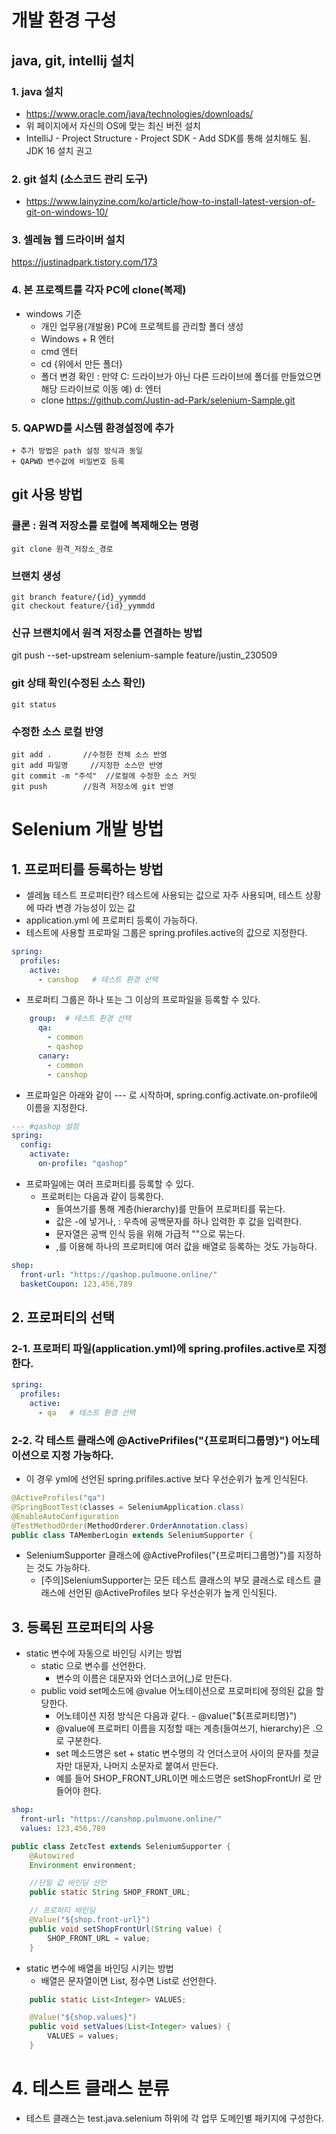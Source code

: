 # 개발 환경 구성
## java, git, intellij 설치
### 1. java 설치
+ https://www.oracle.com/java/technologies/downloads/
+ 위 페이지에서 자신의 OS에 맞는 최신 버전 설치
+ IntelliJ - Project Structure - Project SDK - Add SDK를 통해 설치해도 됨. JDK 16 설치 권고

### 2. git 설치 (소스코드 관리 도구)
+ https://www.lainyzine.com/ko/article/how-to-install-latest-version-of-git-on-windows-10/

### 3. 셀레늄 웹 드라이버 설치 
https://justinadpark.tistory.com/173

### 4. 본 프로젝트를 각자 PC에 clone(복제) 
+ windows 기준
    - 개인 업무용(개발용) PC에 프로젝트를 관리할 폴더 생성
    - Windows + R 엔터
    - cmd 엔터
    - cd {위에서 만든 폴더}
    - 폴더 변경 확인 : 만약 C: 드라이브가 아닌 다른 드라이브에 폴더를 만들었으면 해당 드라이브로 이동
      예) d: 엔터
    - clone https://github.com/Justin-ad-Park/selenium-Sample.git

### 5. QAPWD를 시스템 환경설정에 추가 
    + 추가 방법은 path 설정 방식과 동일
    + QAPWD 변수값에 비밀번호 등록

## git 사용 방법
### 클론 : 원격 저장소를 로컬에 복제해오는 명령
    git clone 원격_저장소_경로
### 브랜치 생성
    git branch feature/{id}_yymmdd
    git checkout feature/{id}_yymmdd

### 신규 브랜치에서 원격 저장소를 연결하는 방법
git push --set-upstream selenium-sample feature/justin_230509


### git 상태 확인(수정된 소스 확인)
    git status 

### 수정한 소스 로컬 반영
    git add .       //수정한 전체 소스 반영
    git add 파일명     //지정한 소스만 반영
    git commit -m "주석"  //로컬에 수정한 소스 커밋
    git push        //원격 저장소에 git 반영


    

# Selenium 개발 방법
## 1. 프로퍼티를 등록하는 방법
+ 셀레늄 테스트 프로퍼티란? 테스트에 사용되는 값으로 자주 사용되며, 테스트 상황에 따라 변경 가능성이 있는 값
+ application.yml 에  프로퍼티 등록이 가능하다.
+ 테스트에 사용할 프로파일 그룹은 spring.profiles.active의 값으로 지정한다.
```yaml
spring:
  profiles:
    active:
      - canshop   # 테스트 환경 선택
```
+ 프로퍼티 그룹은 하나 또는 그 이상의 프로파일을 등록할 수 있다.
```yaml
    group:  # 테스트 환경 선택
      qa:
        - common
        - qashop
      canary:
        - common
        - canshop
```    
    
+ 프로파일은 아래와 같이 --- 로 시작하며, spring.config.activate.on-profile에 이름을 지정한다.
```yaml
--- #qashop 설정
spring:
  config:
    activate:
      on-profile: "qashop"
```
+ 프로파일에는 여러 프로퍼티를 등록할 수 있다. 
    - 프로퍼티는 다음과 같이 등록한다.
        * 들여쓰기를 통해 계층(hierarchy)를 만들어 프로퍼티를 묶는다.
        * 값은 -에 넣거나, : 우측에 공백문자를 하나 입력한 후 값을 입력한다.
        * 문자열은 공백 인식 등을 위해 가급적 ""으로 묶는다. 
        * ,를 이용해 하나의 프로퍼티에 여러 값을 배열로 등록하는 것도 가능하다.
```yaml
shop:
  front-url: "https://qashop.pulmuone.online/"
  basketCoupon: 123,456,789
```

## 2. 프로퍼티의 선택
### 2-1. 프로퍼티 파일(application.yml)에 spring.profiles.active로 지정한다.    
```yaml
spring:
  profiles:
    active:
      - qa   # 테스트 환경 선택
``` 

### 2-2. 각 테스트 클래스에 @ActivePrifiles("{프로퍼티그룹명}") 어노테이션으로 지정 가능하다.
+ 이 경우 yml에 선언된 spring.prifiles.active 보다 우선순위가 높게 인식된다.
```java
@ActiveProfiles("qa")
@SpringBootTest(classes = SeleniumApplication.class)
@EnableAutoConfiguration
@TestMethodOrder(MethodOrderer.OrderAnnotation.class)
public class TAMemberLogin extends SeleniumSupporter {
```
+ SeleniumSupporter 클래스에 @ActiveProfiles("{프로퍼티그룹명}")를 지정하는 것도 가능하다.
    - [주의]SeleniumSupporter는 모든 테스트 클래스의 부모 클래스로 테스트 클래스에 선언된 @ActiveProfiles 보다 우선순위가 높게 인식된다.

## 3. 등록된 프로퍼티의 사용
+ static 변수에 자동으로 바인딩 시키는 방법
    - static 으로 변수를 선언한다.
        * 변수의 이름은 대문자와 언더스코어(_)로 만든다.
    - public void set메소드에 @value 어노테이션으로 프로퍼티에 정의된 값을 할당한다.
        * 어노테이션 지정 방식은 다음과 같다. - @value("${프로퍼티명}")
        * @value에 프로퍼티 이름을 지정할 때는 계층(들여쓰기, hierarchy)은 .으로 구분한다.
        * set 메소드명은 set + static 변수명의 각 언더스코어 사이의 문자를 첫글자만 대문자, 나머지 소문자로 붙여서 만든다.
        * 예를 들어 SHOP_FRONT_URL이면 메소드명은 setShopFrontUrl 로 만들어야 한다.
```yaml
shop:
  front-url: "https://canshop.pulmuone.online/"
  values: 123,456,789
```
```java
public class ZetcTest extends SeleniumSupporter {
    @Autowired
    Environment environment;

    //단일 값 바인딩 선언
    public static String SHOP_FRONT_URL;

    // 프로퍼티 바인딩
    @Value("${shop.front-url}")
    public void setShopFrontUrl(String value) {
        SHOP_FRONT_URL = value;
    }
```

* static 변수에 배열을 바인딩 시키는 방법
    - 배열은 문자열이면 List<String>, 정수면 List<Integer>로 선언한다.
```java
    public static List<Integer> VALUES;

    @Value("${shop.values}")
    public void setValues(List<Integer> values) {
        VALUES = values;
    }
```


# 4. 테스트 클래스 분류
* 테스트 클래스는 test.java.selenium 하위에 각 업무 도메인별 패키지에 구성한다.
